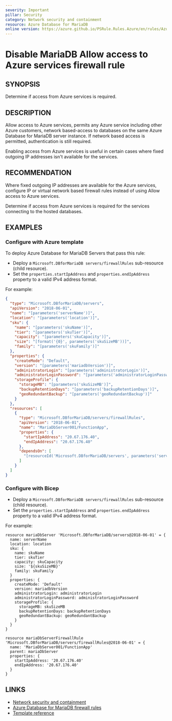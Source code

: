```yaml
---
severity: Important
pillar: Security
category: Network security and containment
resource: Azure Database for MariaDB
online version: https://azure.github.io/PSRule.Rules.Azure/en/rules/Azure.MariaDB.AllowAzureAccess/
---
```


# Disable MariaDB Allow access to Azure services firewall rule

## SYNOPSIS

Determine if access from Azure services is required.

## DESCRIPTION

Allow access to Azure services, permits any Azure service including other Azure customers, network based-access to databases on the same Azure Database for MariaDB server instance.
If network based access is permitted, authentication is still required.

Enabling access from Azure services is useful in certain cases where fixed outgoing IP addresses isn't available for the services.

## RECOMMENDATION

Where fixed outgoing IP addresses are available for the Azure services, configure IP or virtual network based firewall rules instead of using Allow access to Azure services.

Determine if access from Azure services is required for the services connecting to the hosted databases.

## EXAMPLES

### Configure with Azure template

To deploy Azure Database for MariaDB Servers that pass this rule:

- Deploy a `Microsoft.DBforMariaDB servers/firewallRules` sub-resource (child resource).
- Set the `properties.startIpAddress` and `properties.endIpAddress` property to a valid IPv4 address format.

For example:

```json
{
  "type": "Microsoft.DBforMariaDB/servers",
  "apiVersion": "2018-06-01",
  "name": "[parameters('serverName')]",
  "location": "[parameters('location')]",
  "sku": {
    "name": "[parameters('skuName')]",
    "tier": "[parameters('skuTier')]",
    "capacity": "[parameters('skuCapacity')]",
    "size": "[format('{0}', parameters('skuSizeMB'))]",
    "family": "[parameters('skuFamily')]"
  },
  "properties": {
    "createMode": "Default",
    "version": "[parameters('mariadbVersion')]",
    "administratorLogin": "[parameters('administratorLogin')]",
    "administratorLoginPassword": "[parameters('administratorLoginPassword')]",
    "storageProfile": {
      "storageMB": "[parameters('skuSizeMB')]",
      "backupRetentionDays": "[parameters('backupRetentionDays')]",
      "geoRedundantBackup": "[parameters('geoRedundantBackup')]"
    }
  },
  "resources": [
    {
      "type": "Microsoft.DBforMariaDB/servers/firewallRules",
      "apiVersion": "2018-06-01",
      "name": "MariaDbServer001/FunctionApp",
      "properties": {
        "startIpAddress": "20.67.176.40",
        "endIpAddress": "20.67.176.40"
      },
      "dependsOn": [
        "[resourceId('Microsoft.DBforMariaDB/servers', parameters('serverName'))]"
      ]
    }
  ]
}
```

### Configure with Bicep

- Deploy a `Microsoft.DBforMariaDB servers/firewallRules` sub-resource (child resource).
- Set the `properties.startIpAddress` and `properties.endIpAddress` property to a valid IPv4 address format.

For example:

```bicep
resource mariaDbServer 'Microsoft.DBforMariaDB/servers@2018-06-01' = {
  name: serverName
  location: location
  sku: {
    name: skuName
    tier: skuTier
    capacity: skuCapacity
    size: '${skuSizeMB}' 
    family: skuFamily
  }
  properties: {
    createMode: 'Default'
    version: mariadbVersion
    administratorLogin: administratorLogin
    administratorLoginPassword: administratorLoginPassword
    storageProfile: {
      storageMB: skuSizeMB
      backupRetentionDays: backupRetentionDays
      geoRedundantBackup: geoRedundantBackup
    }
  }
}

resource mariaDbServerFirewallRule 'Microsoft.DBforMariaDB/servers/firewallRules@2018-06-01' = {
  name: 'MariaDbServer001/FunctionApp'
  parent: mariaDbServer
  properties: {
    startIpAddress: '20.67.176.40'
    endIpAddress: '20.67.176.40'
  }
}
```

## LINKS

- [Network security and containment](https://learn.microsoft.com/azure/architecture/framework/security/design-network)
- [Azure Database for MariaDB firewall rules](https://learn.microsoft.com/azure/mariadb/concepts-firewall-rules#connecting-from-azure)
- [Template reference](https://learn.microsoft.com/azure/templates/microsoft.dbformariadb/servers/firewallrules)
